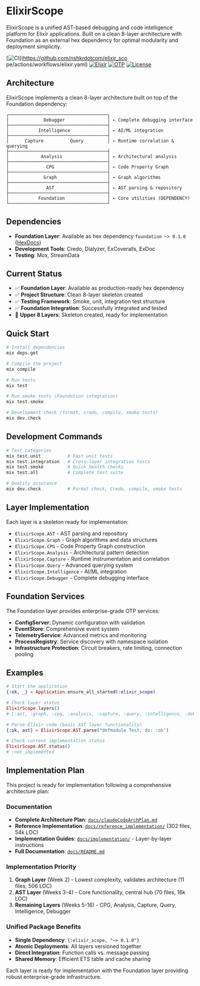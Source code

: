 # ElixirScope

ElixirScope is a unified AST-based debugging and code intelligence platform for Elixir applications. Built on a clean 8-layer architecture with Foundation as an external hex dependency for optimal modularity and deployment simplicity.

[![CI](https://github.com/nshkrdotcom/elixir_scope/actions/workflows/elixir.yaml/badge.svg)](https://github.com/nshkrdotcom/elixir_sco
pe/actions/workflows/elixir.yaml)
[![Elixir](https://img.shields.io/badge/elixir-1.18.3-purple.svg)](https://elixir-lang.org)
[![OTP](https://img.shields.io/badge/otp-27.3.3-blue.svg)](https://www.erlang.org)
[![License](https://img.shields.io/badge/license-MIT-green.svg)](LICENSE)

## Architecture

ElixirScope implements a clean 8-layer architecture built on top of the Foundation dependency:

```
┌─────────────────────────────────────┐
│             Debugger                │ ← Complete debugging interface
├─────────────────────────────────────┤
│           Intelligence              │ ← AI/ML integration  
├─────────────────────────────────────┤
│      Capture          Query         │ ← Runtime correlation & querying
├─────────────────────────────────────┤
│            Analysis                 │ ← Architectural analysis
├─────────────────────────────────────┤
│              CPG                    │ ← Code Property Graph
├─────────────────────────────────────┤
│             Graph                   │ ← Graph algorithms
├─────────────────────────────────────┤
│              AST                    │ ← AST parsing & repository
├─────────────────────────────────────┤
│           Foundation                │ ← Core utilities (DEPENDENCY)
└─────────────────────────────────────┘
```

## Dependencies

- **Foundation Layer**: Available as hex dependency `foundation ~> 0.1.0` ([HexDocs](https://hexdocs.pm/foundation/0.1.0/api-reference.html))
- **Development Tools**: Credo, Dialyzer, ExCoveralls, ExDoc
- **Testing**: Mox, StreamData

## Current Status

- ✅ **Foundation Layer**: Available as production-ready hex dependency
- ✅ **Project Structure**: Clean 8-layer skeleton created
- ✅ **Testing Framework**: Smoke, unit, integration test structure
- ✅ **Foundation Integration**: Successfully integrated and tested
- 🚧 **Upper 8 Layers**: Skeleton created, ready for implementation

## Quick Start

```bash
# Install dependencies
mix deps.get

# Compile the project
mix compile

# Run tests
mix test

# Run smoke tests (Foundation integration)
mix test.smoke

# Development check (format, credo, compile, smoke tests)
mix dev.check
```

## Development Commands

```bash
# Test categories
mix test.unit          # Fast unit tests
mix test.integration   # Cross-layer integration tests
mix test.smoke         # Quick health checks
mix test.all           # Complete test suite

# Quality assurance
mix dev.check          # Format check, Credo, compile, smoke tests
```

## Layer Implementation

Each layer is a skeleton ready for implementation:

- `ElixirScope.AST` - AST parsing and repository
- `ElixirScope.Graph` - Graph algorithms and data structures
- `ElixirScope.CPG` - Code Property Graph construction
- `ElixirScope.Analysis` - Architectural pattern detection
- `ElixirScope.Capture` - Runtime instrumentation and correlation
- `ElixirScope.Query` - Advanced querying system
- `ElixirScope.Intelligence` - AI/ML integration
- `ElixirScope.Debugger` - Complete debugging interface

## Foundation Services

The Foundation layer provides enterprise-grade OTP services:

- **ConfigServer**: Dynamic configuration with validation
- **EventStore**: Comprehensive event system
- **TelemetryService**: Advanced metrics and monitoring
- **ProcessRegistry**: Service discovery with namespace isolation
- **Infrastructure Protection**: Circuit breakers, rate limiting, connection pooling

## Examples

```elixir
# Start the application
{:ok, _} = Application.ensure_all_started(:elixir_scope)

# Check layer status
ElixirScope.layers()
# [:ast, :graph, :cpg, :analysis, :capture, :query, :intelligence, :debugger]

# Parse Elixir code (basic AST layer functionality)
{:ok, ast} = ElixirScope.AST.parse("defmodule Test, do: :ok")

# Check current implementation status
ElixirScope.AST.status()
# :not_implemented
```

## Implementation Plan

This project is ready for implementation following a comprehensive architecture plan:

### Documentation
- **Complete Architecture Plan**: [`docs/claudeCodeArchPlan.md`](docs/claudeCodeArchPlan.md)
- **Reference Implementation**: [`docs/reference_implementation/`](docs/reference_implementation/) (302 files, 54k LOC)
- **Implementation Guides**: [`docs/implementation/`](docs/implementation/) - Layer-by-layer instructions
- **Full Documentation**: [`docs/README.md`](docs/README.md)

### Implementation Priority
1. **Graph Layer** (Week 2) - Lowest complexity, validates architecture (11 files, 506 LOC)
2. **AST Layer** (Weeks 3-4) - Core functionality, central hub (70 files, 16k LOC)
3. **Remaining Layers** (Weeks 5-16) - CPG, Analysis, Capture, Query, Intelligence, Debugger

### Unified Package Benefits
- **Single Dependency**: `{:elixir_scope, "~> 0.1.0"}`
- **Atomic Deployments**: All layers versioned together
- **Direct Integration**: Function calls vs. message passing
- **Shared Memory**: Efficient ETS table and cache sharing

Each layer is ready for implementation with the Foundation layer providing robust enterprise-grade infrastructure.